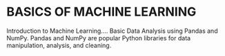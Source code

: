 
# BASICS OF MACHINE LEARNING 

Introduction to Machine Learning....
Basic Data Analysis using Pandas and NumPy.
Pandas and NumPy are popular Python libraries for data manipulation, analysis, and cleaning.
